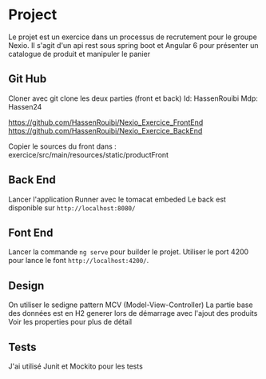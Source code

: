 # Project

Le projet est un exercice dans un processus de recrutement pour le groupe Nexio.
Il s'agit d'un api rest sous spring boot et Angular 6 pour présenter un catalogue de produit et manipuler le panier
## Git Hub
Cloner avec git clone les deux parties (front et back) 
Id: HassenRouibi
Mdp: Hassen24

https://github.com/HassenRouibi/Nexio_Exercice_FrontEnd
https://github.com/HassenRouibi/Nexio_Exercice_BackEnd

Copier le sources du front dans : exercice/src/main/resources/static/productFront

## Back End
Lancer l'application Runner avec le tomacat embeded
Le back est disponible sur `http://localhost:8080/`

## Font End
Lancer la commande  `ng serve` pour builder le projet. Utiliser le port 4200 pour lance le font `http://localhost:4200/`.

## Design
On utiliser le sedigne pattern MCV (Model-View-Controller)
La partie base des données est en H2 generer lors de démarrage avec l'ajout des produits
Voir les properties pour plus de détail

## Tests
J'ai utilisé Junit et Mockito pour les tests


